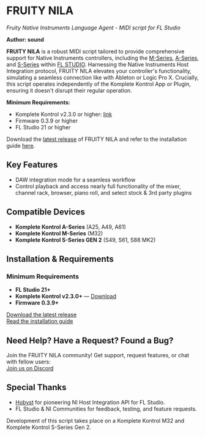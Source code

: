 # FRUITY NILA
*Fruity Native Instruments Language Agent - MIDI script for FL Studio*

**Author: sound**

**FRUITY NILA** is a robust MIDI script tailored to provide comprehensive support for Native Instruments controllers, including the [M-Series](https://www.native-instruments.com/en/products/komplete/keyboards/komplete-kontrol-m32/), [A-Series](https://www.native-instruments.com/en/products/komplete/keyboards/komplete-kontrol-a25-a49-a61), and [S-Series](https://www.native-instruments.com/en/products/komplete/keyboards/komplete-kontrol-s88/) within [FL STUDIO](https://www.image-line.com/). Harnessing the Native Instruments Host Integration protocol, FRUITY NILA elevates your controller's functionality, simulating a seamless connection like with Ableton or Logic Pro X. Crucially, this script operates independently of the Komplete Kontrol App or Plugin, ensuring it doesn't disrupt their regular operation.

**Minimum Requirements:**
- Komplete Kontrol v2.3.0 or higher: [link](https://www.native-instruments.com/en/products/komplete/bundles/komplete-kontrol/)
- Firmware 0.3.9 or higher
- FL Studio 21 or higher

Download the [latest release](https://github.com/soundwrightpro/FLNI_KK/releases/latest) of FRUITY NILA and refer to the installation guide [here](Installation/install.md).

## Key Features

- DAW integration mode for a seamless workflow
- Control playback and access nearly full functionality of the mixer, channel rack, browser, piano roll, and select stock & 3rd party plugins

## Compatible Devices

- **Komplete Kontrol A-Series** (A25, A49, A61)  
- **Komplete Kontrol M-Series** (M32)  
- **Komplete Kontrol S-Series GEN 2** (S49, S61, S88 MK2)  

## Installation & Requirements  

### Minimum Requirements  
- **FL Studio 21+**  
- **Komplete Kontrol v2.3.0+** — [Download](https://www.native-instruments.com/en/products/komplete/bundles/komplete-kontrol/)  
- **Firmware 0.3.9+**  

[Download the latest release](https://github.com/soundwrightpro/FLNI_KK/releases/latest)  
[Read the installation guide](Installation/install.md)  

## Need Help? Have a Request? Found a Bug?  

Join the FRUITY NILA community! Get support, request features, or chat with fellow users:  
[Join us on Discord](https://discord.gg/GeTTWBV)  

## Special Thanks  

- [Hobyst](https://github.com/hobyst) for pioneering NI Host Integration API for FL Studio.  
- FL Studio & NI Communities for feedback, testing, and feature requests.  

Development of this script takes place on a Komplete Kontrol M32 and Komplete Kontrol S-Series Gen 2.  
